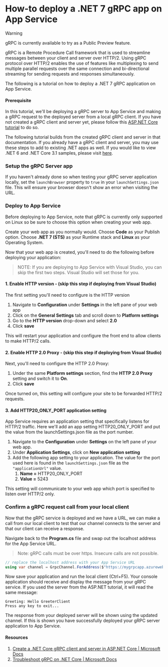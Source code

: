 # How-to deploy a .NET 7 gRPC app on App Service

> [!WARNING]
> gRPC is currently available to try as a Public Preview feature.

gRPC is a Remote Procedure Call framework that is used to streamline messages between your client and server over HTTP/2.  Using gRPC protocol over HTTP/2 enables the use of features like multiplexing to send multiple parallel requests over the same connection and bi-directional streaming for sending requests and responses simultaneously.  

The following is a tutorial on how to deploy a .NET 7 gRPC application on App Service. 

#### Prerequisite
In this tutorial, we'll be deploying a gRPC server to App Service and making a gRPC request to the deployed server from a local gRPC client.  If you have not created a gRPC client and server yet, please follow this [ASP.NET Core tutorial](https://docs.microsoft.com/aspnet/core/tutorials/grpc/grpc-start?view=aspnetcore-6.0&tabs=visual-studio#create-a-grpc-service) to do so.  

The following tutorial builds from the created gRPC client and server in that documentation.  If you already have a gRPC client and server, you may use these steps to add to existing .NET apps as well.  If you would like to view .NET 6 and .NET Core 3.1 samples, please visit [here](https://github.com/Azure/app-service-linux-docs/tree/master/HowTo/gRPC).

### Setup the gRPC Server app
If you haven't already done so when testing your gRPC server application locally, set the `launchBrowser` property to `true` in your `launchSettings.json` file.  This will ensure your browser doesn't show an error when visiting the URL.

### Deploy to App Service
Before deploying to App Service, note that gRPC is currently only supported on Linux so be sure to choose this option when creating your web app.

Create your web app as you normally would.  Choose **Code** as your Publish option.  Choose **.NET 7 (STS)** as your Runtime stack and **Linux** as your Operating System.  

Now that your web app is created, you'll need to do the following before deploying your application:

>NOTE: If you are deploying to App Service with Visual Studio, you can skip the first two steps.  Visual Studio will set those for you.

#### 1. Enable HTTP version - (skip this step if deploying from Visual Studio)
The first setting you'll need to configure is the HTTP version
1. Navigate to **Configuration** under **Settings** in the left pane of your web app
2. Click on the **General Settings** tab and scroll down to **Platform settings**
3. Go to the **HTTP version** drop-down and select **2.0**
4. Click **save**

This will restart your application and configure the front end to allow clients to make HTTP/2 calls.

#### 2. Enable HTTP 2.0 Proxy - (skip this step if deploying from Visual Studio)
Next, you'll need to configure the HTTP 2.0 Proxy:
1. Under the same **Platform settings** section, find the **HTTP 2.0 Proxy** setting and switch it to **On**.
2. Click **save**

Once turned on, this setting will configure your site to be forwarded HTTP/2 requests.

#### 3. Add HTTP20_ONLY_PORT application setting
App Service requires an application setting that specifically listens for HTTP/2 traffic.  Here we'll add an app setting HTTP20_ONLY_PORT and put the value from the launchSettings.json file as the port number.
1. Navigate to the **Configuration** under **Settings** on the left pane of your web app.  
2. Under **Application Settings**, click on **New application setting**
3. Add the following app setting to your application.  The value for the port used here is found in the `launchSettings.json` file as the `"applicationUrl"` value.
	1. **Name =** HTTP20_ONLY_PORT 
	2. **Value =** 5243

This setting will communicate to your web app which port is specified to listen over HTTP/2 only.

### Confirm a gRPC request call from your local client
Now that the gRPC service is deployed and we have a URL, we can make a call from our local client to test that our channel connects to the server and that our client can receive a response.

Navigate back to the **Program.cs** file and swap out the localhost address for the App Service URL.  

> Note: gRPC calls must be over https.  Insecure calls are not possible.

```C#
// replace the localhost address with your App Service URL
using var channel = GrpcChannel.ForAddress($"https://mygrpcapp.azurewebsites.net/");
```

Now save your application and run the local client (Ctrl+F5).  Your console application should receive and display the message from your gRPC service.  If you used the server from the ASP.NET tutorial, it will read the same message:

```Console
Greeting: Hello GreeterClient 
Press any key to exit...
```

The response from your deployed server will be shown using the updated channel.  If this is shown you have successfully deployed your gRPC server application to App Service.

#### Resources
1. [Create a .NET Core gRPC client and server in ASP.NET Core | Microsoft Docs](https://docs.microsoft.com/aspnet/core/tutorials/grpc/grpc-start?view=aspnetcore-6.0&tabs=visual-studio)
2. [Troubleshoot gRPC on .NET Core | Microsoft Docs](https://docs.microsoft.com/aspnet/core/grpc/troubleshoot?view=aspnetcore-6.0#call-a-grpc-service-with-an-untrustedinvalid-certificate)

